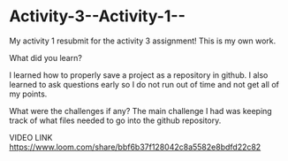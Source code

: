 # Activity-3--Activity-1--
My activity 1 resubmit for the activity 3 assignment! This is my own work.

What did you learn?

I learned how to properly save a project as a repository in github. 
I also learned to ask questions early so I do not run out of time and not get all of my points.

What were the challenges if any?
The main challenge I had was keeping track of what files needed to go into the github repository.

VIDEO LINK
https://www.loom.com/share/bbf6b37f128042c8a5582e8bdfd22c82
